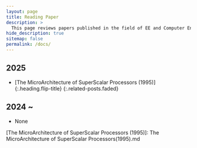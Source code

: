 ```yaml
---
layout: page
title: Reading Paper
description: >
  This page reviews papers published in the field of EE and Computer Engineering.
hide_description: true
sitemap: false
permalink: /docs/
---
```


<!-- Here you should be able to find everything you need to know to accomplish the most common tasks when blogging with Hydejack.

While this manual tries to be beginner-friendly, as a user of Jekyll it is assumed that you are comfortable running shell commands and editing text files.
{:.note} -->


## 2025
* [The MicroArchitecture of SuperScalar Processors (1995)]{:.heading.flip-title}
{:.related-posts.faded}

## 2024 ~ 
* None

[The MicroArchitecture of SuperScalar Processors (1995)]: The MicroArchitecture of SuperScalar Processors(1995).md


